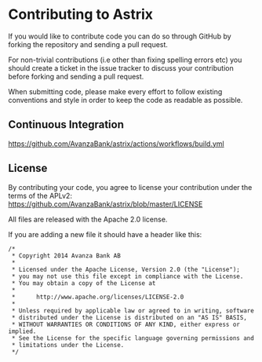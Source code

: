 # Contributing to Astrix
If you would like to contribute code you can do so through GitHub by forking the repository and sending a pull request. 

For non-trivial contributions (i.e other than fixing spelling errors etc) you should create a ticket in the issue tracker to discuss your contribution before forking and sending a pull request.

When submitting code, please make every effort to follow existing conventions and style in order to keep the code as readable as possible.

## Continuous Integration
https://github.com/AvanzaBank/astrix/actions/workflows/build.yml

## License

By contributing your code, you agree to license your contribution under the terms of the APLv2: https://github.com/AvanzaBank/astrix/blob/master/LICENSE

All files are released with the Apache 2.0 license.

If you are adding a new file it should have a header like this:

```
/*
 * Copyright 2014 Avanza Bank AB
 *
 * Licensed under the Apache License, Version 2.0 (the "License");
 * you may not use this file except in compliance with the License.
 * You may obtain a copy of the License at
 *
 *      http://www.apache.org/licenses/LICENSE-2.0
 *
 * Unless required by applicable law or agreed to in writing, software
 * distributed under the License is distributed on an "AS IS" BASIS,
 * WITHOUT WARRANTIES OR CONDITIONS OF ANY KIND, either express or implied.
 * See the License for the specific language governing permissions and
 * limitations under the License.
 */
 ```
